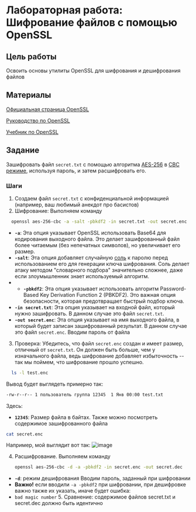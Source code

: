 # Лабораторная работа: Шифрование файлов с помощью OpenSSL
## Цель работы
Освоить основы утилиты OpenSSL для шифрования и дешифрования файлов
## Материалы
 [Официальная страница OpenSSL](https://www.openssl.org/)
 
 [Руководство по OpenSSL](https://www.openssl.org/docs/manmaster/) 
 
 [Учебник по OpenSSL](https://linuxhint.com/openssl_command/) 
 ## Задание
 Зашифровать файл `secret.txt` с помощью алгоритма [AES-256](https://baofeng.ru/blog/What-is-AES-256-encryption/) в [CBC режиме](https://ru.wikipedia.org/w/index.php?title=%D0%A0%D0%B5%D0%B6%D0%B8%D0%BC_%D1%81%D1%86%D0%B5%D0%BF%D0%BB%D0%B5%D0%BD%D0%B8%D1%8F_%D0%B1%D0%BB%D0%BE%D0%BA%D0%BE%D0%B2_%D1%88%D0%B8%D1%84%D1%80%D0%BE%D1%82%D0%B5%D0%BA%D1%81%D1%82%D0%B0&stable=1), используя пароль, и затем расшифровать его.
 ### Шаги
 1. Создаем файл `secret.txt` с конфиденциальной информацией (например, ваш любимый анекдот про басистов)
 2. Шифрование: Выполняем команду
 ```bash
   openssl aes-256-cbc -a -salt -pbkdf2 -in secret.txt -out secret.enc
 ```
* **`-a`**:  Эта опция указывает OpenSSL использовать Base64 для кодирования выходного файла.  Это делает зашифрованный файл более читаемым (без непечатных символов), но увеличивает его размер.
* **`-salt`**: Эта опция добавляет случайную [соль](https://ru.wikipedia.org/wiki/%D0%A1%D0%BE%D0%BB%D1%8C_(%D0%BA%D1%80%D0%B8%D0%BF%D1%82%D0%BE%D0%B3%D1%80%D0%B0%D1%84%D0%B8%D1%8F)) к паролю перед использованием его для генерации ключа шифрования.  Соль делает атаку методом "словарного подбора" значительно сложнее, даже если злоумышленник знает используемый алгоритм.
* * **`-pbkdf2`**:  Эта опция указывает использовать алгоритм Password-Based Key Derivation Function 2 (PBKDF2).  Это важная опция безопасности, которая предотвращает быстрый подбор ключа.
* **`-in secret.txt`**:  Эта опция указывает на входной файл, который нужно зашифровать. В данном случае это файл `secret.txt`.
* **`-out secret.enc`**:  Эта опция указывает на имя выходного файла, в который будет записан зашифрованный результат. В данном случае это файл `secret.enc`.
Вводим пароль от файла
 3. Проверка: Убедитесь, что файл `secret.enc` создан и имеет размер, отличный от `secret.txt`. Он должен быть больше, чем у изначального файла, ведь шифрование добавляет избыточность -- так мы поймем, что шифрование прошло успешно.
```bash
  ls -l test.enc
```
Вывод будет выглядеть примерно так:

```bash
-rw-r--r-- 1 пользователь группа 12345  1 Янв 00:00 test.txt
```
Здесь:
* **`12345`**:  Размер файла в байтах.
Также можно посмотреть содержимое зашифрованного файла
 ```bash
cat secret.enc
```
Например, мой выглядит вот так:
![image](https://github.com/user-attachments/assets/98c844be-b65f-47f3-9b4f-17f62d84714c)

4. Расшифрование. Выполняем команду
   ```bash
   openssl aes-256-cbc -d -a -pbkdf2 -in secret.enc -out secret.dec
   ```
* **`-d`**:  режим дешифрования
 Вводим пароль, заданный при шифровании
* **Важно!** если вводили `-a -pbkdf2` при шифровании, при дешифровке важно также их указать, иначе будет ошибка:
* ```bad magic number```
  5. Сравнение: содержимое файлов secret.txt и secret.dec должно быть идентично
